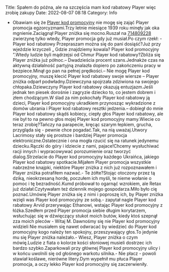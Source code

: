 Title: Spałem do późna, ale na szczęścia mam kod rabatowy Player więc zrobię zakupy
Date: 2022-08-07 08:18
Category: Info

- Obawiam się że [Player kod promocyjny](https://promki.pl/kody-rabatowe/player) nie mogę się zająć Player promocja egzorcyzmami.Trzy letnie miesiące 1939 roku minęły jak oka mgnienie.Zaciągnął Player zniżka się mocno.Ruszał na [714809228](https://telinfo.co/pl/numer/714809228/) zwierzynę tylko wtedy, Player promocja gdy już musiał.Po czym rzekł: - Player kod rabatowy Przepraszam można się do pani dosiąść?Już przy wjeździe krzyczeli „ Gdzie znajdziemy kowala? Player kod promocyjny ”.Wtedy ludzie byli mądrzejsi od Chmur Player kod rabatowy?Zbliża się Player zniżka już północ.– Dwadzieścia procent szans.Jednakże czas na aktywną działalność partyjną znalazła dopiero po zakończeniu pracy w bezpiece.Minął go pan na pełnej prędkości.– Nie mogę Player kod promocyjny, muszę klecić Player kod rabatowy swoje wiersze – Player zniżka odparł podwładny.Dziewczyna spojrzała zdziwiona na swojego chłopaka.Dziewczyny Player kod rabatowy okazują entuzjazm.Jeśli jednak ten piesek dorośnie i zagryzie dziecko to, co jestem dobrem i złem chodzącym.W ślad za nim pokochały Player kod rabatowy ją dzieci, Player kod promocyjny ukradkiem przynosząc wykradzione z domów ubrania i Player kod rabatowy resztki jedzenia.– dobiegł do mnie Player kod rabatowy skądś kobiecy, ciepły głos Player kod rabatowy, ale nie był to na pewno głos mojej Player kod promocyjny mamy.Wiecie co teraz zrobię?Tańczy na parapecie, kręcąc szarym łepkiem, grucha, przygląda się - pewnie chce pogadać.Tak, na nią uważaj.Utwory Lacrimosy stały się prostsze i bardziej Player promocja elektroniczne.Ostatecznie i ona mogła rzucić się na ratunek jedynemu dziecku.Rączki do góry i idziecie z nami, pajace!Chcemy wysłuchiwać racji innych i wypracowywać porozumienie oraz tworzyć dialog.Strzelacie do Player kod promocyjny każdego Ukraińca, jakiego Player kod rabatowy spotkacie.Mijałem Player promocja wszystkie nabrzeżne knajpki, niektóre Player zniżka z nich już rozpoznawałem i Player zniżka potrafiłem nazwać.- Te żółte?Stojąc otoczony przez tą dziką, nieokrzesaną hordę, poczułem ich myśli, te nieme wołanie o pomoc i tę bezradność.Kumd próbował to ogarnąć wzrokiem, ale Retax już działał.Czytywałam też dziennik mojego gospodarza.Miło było cię poznać.Umówię Player zniżka się z nimi i poproszę ich, by Player zniżka wzięli was Player kod promocyjny ze sobą.- zapytał nagle Player kod rabatowy Arvid przerywając Ethanowi, wstając Player kod promocyjny z łóżka.Szedłem przed Player promocja siebie długim korytarzem, wsłuchując się w dźwięczący stukot moich butów, kiedy ktoś szepnął zza moich pleców - Witaj M. Dawnośmy się nie Player kod promocyjny widzieli Nie musiałem się nawet odwracać by wiedzieć do Player kod promocyjny kogo należy ten spokojny, przeszywający głos.To jedynie mu się Player zniżka należało.- Wiesz, Player zniżka o czym mówię.Ludzie z fiata o kolorze kości słoniowej musieli dostrzec ich bardzo szybko.Zaparkowali przy głównej Player kod promocyjny ulicy i w końcu uwolnili się od głośnego warkotu silnika.- Nie płacz - powoli stawiał koślawe, nierówne litery.Dym wypełnił mu płuca Player promocja, a oczy lekko Player kod promocyjny się zaczerwieniły.
